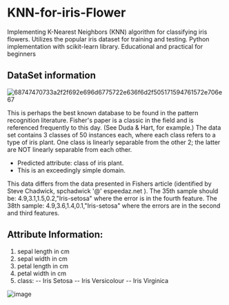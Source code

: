 # KNN-for-iris-Flower
Implementing K-Nearest Neighbors (KNN) algorithm for classifying iris flowers. Utilizes the popular iris dataset for training and testing. Python implementation with scikit-learn library. Educational and practical for beginners

## DataSet information
![68747470733a2f2f692e696d6775722e636f6d2f505171594761572e706e67](https://github.com/778569/KNN-for-iris-Flower-Machine-Learning-/assets/52319671/3c40eae2-c229-488b-baa3-3557b863c5f2)

This is perhaps the best known database to be found in the pattern recognition literature. Fisher's paper is a classic in the field and is referenced frequently to this day. (See Duda & Hart, for example.) The data set contains 3 classes of 50 instances each, where each class refers to a type of iris plant. One class is linearly separable from the other 2; the latter are NOT linearly separable from each other.

* Predicted attribute: class of iris plant.
* This is an exceedingly simple domain.

This data differs from the data presented in Fishers article (identified by Steve Chadwick, spchadwick '@' espeedaz.net ). The 35th sample should be: 4.9,3.1,1.5,0.2,"Iris-setosa" where the error is in the fourth feature. The 38th sample: 4.9,3.6,1.4,0.1,"Iris-setosa" where the errors are in the second and third features.

## Attribute Information:

1. sepal length in cm
2. sepal width in cm
3. petal length in cm
4. petal width in cm
5. class: -- Iris Setosa -- Iris Versicolour -- Iris Virginica

![image](https://github.com/778569/KNN-for-iris-Flower-Machine-Learning-/assets/52319671/710fcec1-d8b2-4b90-ac7e-782363973333)
